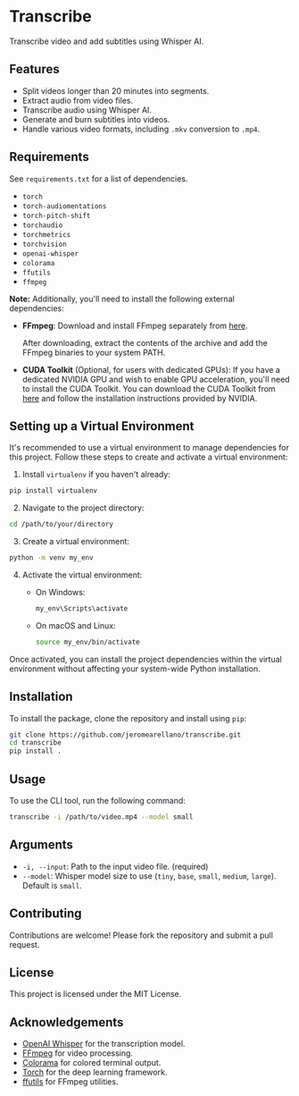 # Transcribe

Transcribe video and add subtitles using Whisper AI.

## Features

- Split videos longer than 20 minutes into segments.
- Extract audio from video files.
- Transcribe audio using Whisper AI.
- Generate and burn subtitles into videos.
- Handle various video formats, including `.mkv` conversion to `.mp4`.

## Requirements

See `requirements.txt` for a list of dependencies.

- `torch`
- `torch-audiomentations`
- `torch-pitch-shift`
- `torchaudio`
- `torchmetrics`
- `torchvision`
- `openai-whisper`
- `colorama`
- `ffutils`
- `ffmpeg`

**Note:** Additionally, you'll need to install the following external dependencies:

- **FFmpeg**: Download and install FFmpeg separately from [here](https://www.gyan.dev/ffmpeg/builds/ffmpeg-release-full.7z).

  After downloading, extract the contents of the archive and add the FFmpeg binaries to your system PATH.

- **CUDA Toolkit** (Optional, for users with dedicated GPUs): If you have a dedicated NVIDIA GPU and wish to enable GPU acceleration, you'll need to install the CUDA Toolkit. You can download the CUDA Toolkit from [here](https://developer.nvidia.com/cuda-downloads?target_os=Windows&target_arch=x86_64&target_version=11&target_type=exe_local) and follow the installation instructions provided by NVIDIA.

## Setting up a Virtual Environment

It's recommended to use a virtual environment to manage dependencies for this project. Follow these steps to create and activate a virtual environment:

1. Install `virtualenv` if you haven't already:
```bash
pip install virtualenv
```
   
2. Navigate to the project directory:
```bash
cd /path/to/your/directory
```

3. Create a virtual environment:
```bash
python -m venv my_env
```

4. Activate the virtual environment:
   - On Windows:
     ```bash
     my_env\Scripts\activate
     ```
     
   - On macOS and Linux:
     ```bash
     source my_env/bin/activate
     ```

Once activated, you can install the project dependencies within the virtual environment without affecting your system-wide Python installation.

## Installation

To install the package, clone the repository and install using `pip`:

```bash
git clone https://github.com/jeromearellano/transcribe.git
cd transcribe
pip install .
```

## Usage

To use the CLI tool, run the following command:

```bash
transcribe -i /path/to/video.mp4 --model small
```

## Arguments

- `-i, --input`: Path to the input video file. (required)
- `--model`: Whisper model size to use (`tiny`, `base`, `small`, `medium`, `large`). Default is `small`.

## Contributing

Contributions are welcome! Please fork the repository and submit a pull request.

## License

This project is licensed under the MIT License.

## Acknowledgements

- [OpenAI Whisper](https://github.com/openai/whisper) for the transcription model.
- [FFmpeg](https://ffmpeg.org/) for video processing.
- [Colorama](https://pypi.org/project/colorama/) for colored terminal output.
- [Torch](https://pytorch.org/) for the deep learning framework.
- [ffutils](https://github.com/slhck/ffmpeg-normalize) for FFmpeg utilities.
